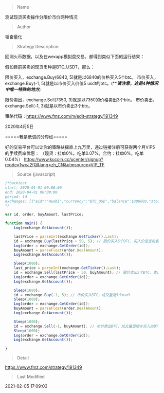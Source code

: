 
> Name

测试现货买卖操作分限价市价两种情况

> Author

韬奋量化

> Strategy Description

回测火币数据，以及在wexapp模拟盘交易，都得到类似下面的运行结果：

假如目前买卖的现货币种是BTC_USDT，那么：

限价买入，exchange.Buy(6840, 5)就是以6840的价格买入5个btc。
市价买入，exchange.Buy(-1, 5)就是以市价买入价值5 usdt的btc。(*****请注意，这是4种情况中唯一特殊的地方***)

限价卖出，exchange.Sell(7350, 3)就是以7350的价格卖出3个btc。
市价卖出，exchange.Sell(-1, 3)就是以市价卖出3个btc。

策略代码：https://www.fmz.com/m/edit-strategy/191349

2020年4月5日


=====我是低调的分界线=====

好的交易平台可以让你的策略扶摇直上九万里，通过链接注册可获得两个月VIP5的手续费率优惠：
（现货：挂单0%，吃单0.07%。合约：挂单0%，吃单0.04%）
https://www.kucoin.cc/ucenter/signup?rcode=1wxJ2fQ&lang=zh_CN&utmsource=VIP_TF



> Source (javascript)

``` javascript
/*backtest
start: 2020-01-01 00:00:00
end: 2020-04-01 00:00:00
period: 1d
exchanges: [{"eid":"Huobi","currency":"BTC_USD","balance":1000000,"stocks":0}]
*/

var id, order, buyAmount, lastPrice;

function main() {
    Log(exchange.GetAccount());

    lastPrice = parseInt(exchange.GetTicker().Last);
    id = exchange.Buy(lastPrice + 50, 5); // 限价买入5个BTC，买入价是当前最新价格+50          
    Log(order = exchange.GetOrder(id));
    buyAmount = parseFloat(order.DealAmount);
    Log(exchange.GetAccount());

    Sleep(1000);
    last_price = parseInt(exchange.GetTicker().Last);
    id = exchange.Sell(lastPrice - 50, buyAmount); // 限价卖出5个BTC，卖出价是当前最新价格-50    
    Log(order = exchange.GetOrder(id));
    Log(exchange.GetAccount());

    Sleep(1000);
    id = exchange.Buy(-1, 5); // 市价买入BTC，成交量是5个usdt    
    Sleep(1000);    
    Log(order = exchange.GetOrder(id));
    buyAmount = parseFloat(order.DealAmount);    
    Log(exchange.GetAccount());

    Sleep(1000);    
    id = exchange.Sell(-1, buyAmount); // 市价卖出BTC，成交量是刚才买入的BTC   
    Sleep(1000);    
    Log(order = exchange.GetOrder(id));
    Log(exchange.GetAccount());

}
```

> Detail

https://www.fmz.com/strategy/191349

> Last Modified

2021-02-05 17:09:03
